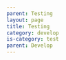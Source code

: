 ```yaml
---
parent: Testing
layout: page
title: Testing
category: develop
is-category: test
parent: Develop
---
```

